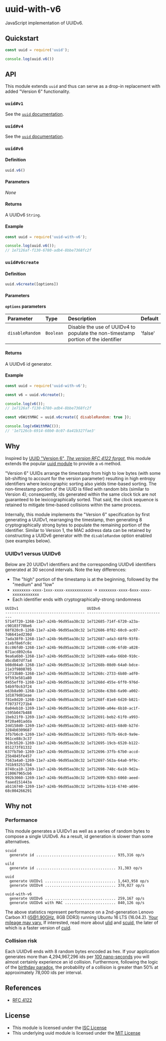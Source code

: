 uuid-with-v6
============

JavaScript implementation of UUIDv6.


## Quickstart

```js
const uuid = require('uuid');

console.log(uuid.v6())
```


## API

This module extends `uuid` and thus can serve as a drop-in replacement with added "Version 6" functionality.

### `uuid#v1`

See the [`uuid` documentation](https://github.com/kelektiv/node-uuid#uuidv1options--buffer--offset).

### `uuid#v4`

See the [`uuid` documentation](https://github.com/kelektiv/node-uuid#uuidv4options--buffer--offset).

### `uuid#v6`

#### Definition

```js
uuid.v6()
```

#### Parameters

*None*

#### Returns

A UUIDv6 `String`.

#### Example

```js
const uuid = require('uuid-with-v6');

console.log(uuid.v6());
// 1e7126af-f130-6780-adb4-8bbe7368fc2f
```

### `uuid#v6create`

#### Definition

```js
uuid.v6create([options])
```

#### Parameters

**`options` parameters**

| Parameter | Type | Description | Default |
| :-------- | :--- | :---------- | :------ |
| `disableRandom` | `Boolean` | Disable the use of UUIDv4 to populate the non-timestamp portion of the identifier | 'false' |

#### Returns

A UUIDv6 id generator.

#### Example

```js
const uuid = require('uuid-with-v6');

const v6 = uuid.v6create();

console.log(v6());
// 1e7126af-f130-6780-adb4-8bbe7368fc2f

const v6WithMAC = uuid.v6create({ disableRandom: true });

console.log(v6WithMAC());
// '1e7126cb-6914-60b0-8c07-8a41b327fae3'
```


## Why

Inspired by [UUID "Version 6", *The version RFC 4122 forgot*](https://bradleypeabody.github.io/uuidv6/), this module extends the popular [uuid module](https://www.npmjs.com/package/uuid) to provide a `v6` method.

"Version 6" UUIDs arrange the timestamp from high to low bytes (with some bit-shifting to account for the version parameter) resulting in high entropy identifiers where lexicographic sorting also yields time-based sorting. The non-timestamp portion of the UUID is filled with random bits (similar to Version 4); consequently, ids generated within the same clock tick are not guaranteed to be lexicographically sorted. That said, the clock sequence is retained to mitigate time-based collisions within the same process.

Internally, this module implements the "Version 6" specification by first generating a UUIDv1, rearranging the timestamp, then generating 8 cryptographically strong bytes to populate the remaining portion of the identifier. Similar to Version 1, the MAC address data can be retained by constructing a UUIDv6 generator with the `disableRandom` option enabled (see examples below).

### UUIDv1 versus UUIDv6

Below are 20 UUIDv1 identifiers and the corresponding UUIDv6 identifiers generated at 30 second intervals. Note the key differences:

- The "high" portion of the timestamp is at the beginning, followed by the "medium" and "low"
- `xxxxxxxx-xxxx-1xxx-xxxx-xxxxxxxxxxxx` &rarr; `xxxxxxxx-xxxx-6xxx-xxxx-xxxxxxxxxxxx`
- Each identifier ends with cryptographically-strong randomness

```
UUIDv1                               UUIDv6
------------------------------------ ------------------------------------
5714f720-1268-11e7-a24b-96d95aa38c32 1e712685-714f-6720-a23a-c90103f70be6
68f820c0-1268-11e7-a24b-96d95aa38c32 1e712686-8f82-60c0-ac07-7d6641ed230d
7ada38f0-1268-11e7-a24b-96d95aa38c32 1e712687-ada3-68f0-93f8-c1ebf8e6fc8c
8cc06fd0-1268-11e7-a24b-96d95aa38c32 1e712688-cc06-6fd0-a828-671acd892c6a
9ea6a6b0-1268-11e7-a24b-96d95aa38c32 1e712689-ea6a-66b0-910c-dbcdb07df7a4
b08d04a0-1268-11e7-a24b-96d95aa38c32 1e71268b-08d0-64a0-bdce-21e3f9808705
c2733b80-1268-11e7-a24b-96d95aa38c32 1e71268c-2733-6b80-adf0-9f593e581a80
d455eff0-1268-11e7-a24b-96d95aa38c32 1e71268d-455e-6ff0-976d-54b9f0c63f24
e63b8a90-1268-11e7-a24b-96d95aa38c32 1e71268e-63b8-6a90-a002-1d1879d81eae
f81e8d20-1268-11e7-a24b-96d95aa38c32 1e71268f-81e8-6d20-b821-f70737f271b4
0a04eb10-1269-11e7-a24b-96d95aa38c32 1e712690-a04e-6b10-ac1f-c595b047b488
1beb21f0-1269-11e7-a24b-96d95aa38c32 1e712691-beb2-61f0-a993-9f20a401adda
2dd158d0-1269-11e7-a24b-96d95aa38c32 1e712692-dd15-68d0-b27d-3284b0309687
3fb7b6c0-1269-11e7-a24b-96d95aa38c32 1e712693-fb7b-66c0-9a9e-961ce88c3c37
519cb520-1269-11e7-a24b-96d95aa38c32 1e712695-19cb-6520-b122-851273f81332
637fb7b0-1269-11e7-a24b-96d95aa38c32 1e712696-37fb-67b0-accd-25b4845fe457
7563a4a0-1269-11e7-a24b-96d95aa38c32 1e712697-563a-64a0-9f9c-7d1b93251fb4
8748ca10-1269-11e7-a24b-96d95aa38c32 1e712698-748c-6a10-9d2a-210067965cb6
992b3060-1269-11e7-a24b-96d95aa38c32 1e712699-92b3-6060-aeed-faaed151443a
ab116740-1269-11e7-a24b-96d95aa38c32 1e71269a-b116-6740-a694-68c004266291
```


## Why not

### Performance

This module generates a UUIDv1 as well as a series of random bytes to compose a single UUIDv6. As a result, id generation is slower than some alternatives.

```
scuid
  generate id .................................... 935,316 op/s

uild
  generate id .................................... 31,383 op/s

uuid
  generate UUIDv1 ................................ 1,643,958 op/s
  generate UUIDv4 ................................ 378,027 op/s

uuid-with-v6
  generate UUIDv6 ................................ 259,167 op/s
  generate UUIDv6 with MAC ....................... 840,126 op/s
```

The above statistics represent performance on a 2nd-generation Lenovo Carbon X1 (i5@1.90GHz, 8GB DDR3) running Ubuntu 16 LTS (16.04.2). [Your mileage may vary.](https://foldoc.org/ymmv) If interested, read more about [ulid](https://www.npmjs.com/package/ulid) and [scuid](https://www.npmjs.com/package/scuid), the later of which is a faster version of [cuid](https://www.npmjs.com/package/cuid).

### Collision risk

Each UUIDv6 ends with 8 random bytes encoded as hex. If your application generates more than 4,294,967,296 ids per [100 nano-seconds](https://tools.ietf.org/html/rfc4122#section-4.1.4) you will almost certainly experience an id collision. Furthermore, following the logic of the [birthday paradox](https://en.wikipedia.org/wiki/Birthday_problem), the probability of a collision is greater than 50% at approximately 78,000 ids per interval.


## References

- [RFC 4122](https://tools.ietf.org/html/rfc4122)


## License

- This module is licensed under the [ISC License](./LICENSE)
- This underlying uuid module is licensed under the [MIT License](https://github.com/kelektiv/node-uuid/blob/master/LICENSE.md)
